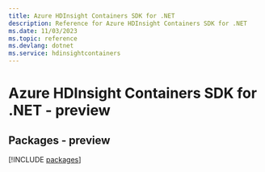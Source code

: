 ```yaml
---
title: Azure HDInsight Containers SDK for .NET
description: Reference for Azure HDInsight Containers SDK for .NET
ms.date: 11/03/2023
ms.topic: reference
ms.devlang: dotnet
ms.service: hdinsightcontainers
---
```

# Azure HDInsight Containers SDK for .NET - preview
## Packages - preview
[!INCLUDE [packages](hdinsight-containers-index.md)]